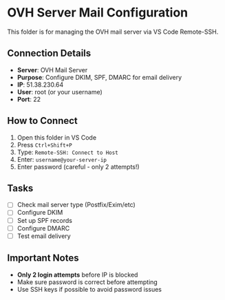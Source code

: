# OVH Server Mail Configuration

This folder is for managing the OVH mail server via VS Code Remote-SSH.

## Connection Details

- **Server**: OVH Mail Server
- **Purpose**: Configure DKIM, SPF, DMARC for email delivery
- **IP**: 51.38.230.64
- **User**: root (or your username)
- **Port**: 22

## How to Connect

1. Open this folder in VS Code
2. Press `Ctrl+Shift+P`
3. Type: `Remote-SSH: Connect to Host`
4. Enter: `username@your-server-ip`
5. Enter password (careful - only 2 attempts!)

## Tasks

- [ ] Check mail server type (Postfix/Exim/etc)
- [ ] Configure DKIM
- [ ] Set up SPF records
- [ ] Configure DMARC
- [ ] Test email delivery

## Important Notes

- **Only 2 login attempts** before IP is blocked
- Make sure password is correct before attempting
- Use SSH keys if possible to avoid password issues